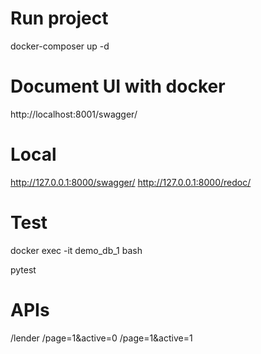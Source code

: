 # Run project

docker-composer up -d

# Document UI with docker

http://localhost:8001/swagger/

# Local

http://127.0.0.1:8000/swagger/
http://127.0.0.1:8000/redoc/

# Test

docker exec -it demo_db_1 bash

pytest

# APIs
/lender
/page=1&active=0
/page=1&active=1

